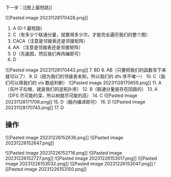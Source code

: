 下一步：[[图上最短路]]

![[Pasted image 20231128170428.png]]
1. A (0-1 最短路)
2. C（有多少个联通分量，就要用多少次，才能完全遍历我们的整个图）
3. CACA（注意是邻接表还是邻接矩阵）
4. AA （注意是邻接表还是邻接矩阵）
5. D（先画图，然后我们再肉编即可）
6. D

![[Pasted image 20231128170442.png]]
7. BD
8. AB（只要把我们的函数背下来就可以了）
9. D（因为我们的邻接表未知，所以我们的 dfs 序不唯一）
10. C（我们可以用我们的 vis 数组判断）
![[Pasted image 20231128170659.png]]
11. A（先叶子后根，就是我们的逆拓扑序）
12. B（联通分量是存在回路的）
13. A（DFS 尽可能的深，所以树就尽可能的高）
14. C
![[Pasted image 20231128171708.png]]
15. D（脑内编译即可）
16. D
![[Pasted image 20231128170743.png]]
17. D

## 操作
![[Pasted image 20231226152636.png]]
![[Pasted image 20231226152647.png]]

![[Pasted image 20231226152716.png]]
![[Pasted image 20231226152727.png]]
![[Pasted image 20231226153017.png]]
![[Pasted image 20231226153032.png]]
![[Pasted image 20231226153047.png]]
![[Pasted image 20231226153150.png]]
